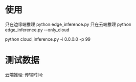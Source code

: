 # 使用
只在边缘端推理
python edge_inference.py
只在云端推理
python edge_inference.py --only_cloud

python cloud_inference.py -i 0.0.0.0 -p 99

# 测试数据
云端推理:
传输时间: 